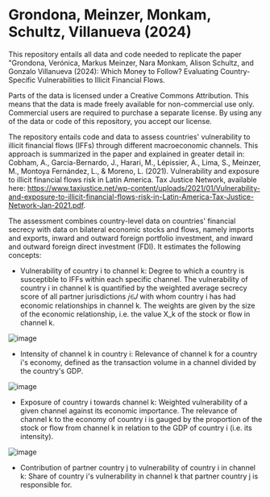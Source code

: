 # Grondona, Meinzer, Monkam, Schultz, Villanueva (2024)
This repository entails all data and code needed to replicate the paper "Grondona, Verónica, Markus Meinzer, Nara Monkam, Alison Schultz, and Gonzalo Villanueva (2024): Which Money to Follow?  Evaluating Country-Specific Vulnerabilities to Illicit Financial Flows.

Parts of the data is licensed under a Creative Commons Attribution. This means that the data is made freely available for non-commercial use only. Commercial users are required to purchase a separate license. By using any of the data or code of this repository, you accept our license.

The repository entails code and data to assess countries' vulnerability to illicit financial flows (IFFs) through different macroeconomic channels. This approach is summarized in the paper and explained in greater detail in: Cobham, A., Garcia-Bernardo, J., Harari, M., Lépissier, A., Lima, S., Meinzer, M., Montoya Fernández, L., & Moreno, L. (2021). Vulnerability and exposure to illicit financial flows risk in Latin America. Tax Justice Network, available here: https://www.taxjustice.net/wp-content/uploads/2021/01/Vulnerability-and-exposure-to-illicit-financial-flows-risk-in-Latin-America-Tax-Justice-Network-Jan-2021.pdf.

The assessment combines country-level data on countries' financial secrecy with data on bilateral economic stocks and flows, namely imports and exports, inward and outward foreign portfolio investment, and inward and outward foreign direct investment (FDI). It estimates the following concepts:
- Vulnerability of country i to channel k: Degree to which a country is susceptible to IFFs within each specific channel. The vulnerability of country i in channel k is quantified by the weighted average secrecy score of all partner jurisdictions 𝑗∈𝐽 with whom country i has had economic relationships in channel k. The weights are given by the size of the economic relationship, i.e. the value X_k of the stock or flow in channel k.
  
![image](https://github.com/user-attachments/assets/1a19530a-c240-4d09-b973-c74e9375956c)

- Intensity of channel k in country i: Relevance of channel k for a country i's economy, defined as the transaction volume in a channel divided by the country's GDP.
  
![image](https://github.com/user-attachments/assets/97a77520-4d23-4b5e-bf90-b8a4dd32e0af)

- Exposure of country i towards channel k: Weighted vulnerability of a given channel against its economic importance. The relevance of channel k to the economy of country i is gauged by the proportion of the stock or flow from channel k in relation to the GDP of country i (i.e. its intensity).
  
![image](https://github.com/user-attachments/assets/77a9b48e-f3df-4283-83d0-d0ca15b38ac4)

- Contribution of partner country j to vulnerability of country i in channel k: Share of country i's vulnerability in channel k that partner country j is responsible for. 


